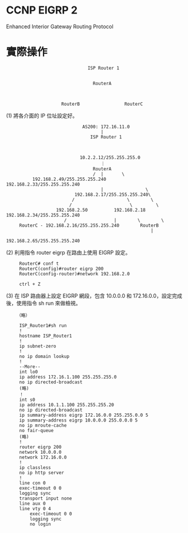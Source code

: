 # CCNP EIGRP 2
Enhanced Interior Gateway Routing Protocol

# 實際操作


                                   ISP Router 1
                     

                                     RouterA
                                     
                                     
                                     
                         RouterB                 RouterC


(1) 將各介面的 IP 位址設定好。

                                 AS200: 172.16.11.0
                                        |
                                    ISP Router 1
                               


                                10.2.2.12/255.255.255.0
                                        ｜
                                     RouterA
                                     /  |       \
              192.168.2.49/255.255.255.240       192.168.2.33/255.255.255.240
                                        |                \
                              192.168.2.17/255.255.255.240\
                             /                    \        \
                            /                      \         \
                       192.168.2.50          192.168.2.18   192.168.2.34/255.255.255.240
                          /                  |        \        \
         RouterC - 192.168.2.16/255.255.255.240        RouterB   
                                                           |
                                                           192.168.2.65/255.255.255.240
                                                           
 (2) 利用指令 router eigrp 在路由上使用 EIGRP 設定。
 
 
         RouterC# conf t
         RouterC(config)#router eigrp 200
         RouterC(config-router)#network 192.168.2.0
         
         ctrl + Z
         
         
  (3) 在 ISP 路由器上設定 EIGRP 網段，包含 10.0.0.0 和 172.16.0.0，設定完成後，使用指令 sh run 來做檢視。
  
  
        （略）
        
         ISP_Router1#sh run
         !
         hostname ISP_Router1
         !
         ip subnet-zero
         !
         no ip domain lookup
         !
         --More--
         int lo0
         ip address 172.16.1.100 255.255.255.0
         no ip directed-broadcast
         (略)
         ！
         int s0
         ip address 10.1.1.100 255.255.255.20
         no ip directed-broadcast
         ip summary-address eigrp 172.16.0.0 255.255.0.0 5
         ip summary-address eigrp 10.0.0.0 255.0.0.0 5
         no ip mroute-cache
         no fair-queue
         (略)
         !
         router eigrp 200
         network 10.0.0.0
         network 172.16.0.0
         !
         ip classless
         no ip http server
         !
         line con 0
         exec-timeout 0 0
         logging sync
         transport input none
         line aux 0
         line vty 0 4
             exec-timeout 0 0
             logging sync
             no login
         
         
        
        
    
 
                                                           
